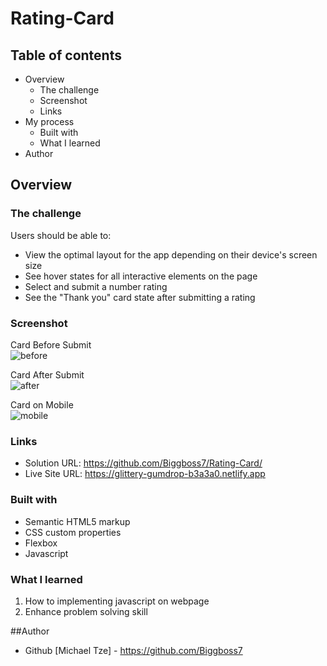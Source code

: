 # Rating-Card

## Table of contents

- Overview
  - The challenge
  - Screenshot
  - Links
- My process
  - Built with
  - What I learned
- Author

## Overview

### The challenge

Users should be able to:

- View the optimal layout for the app depending on their device's screen size
- See hover states for all interactive elements on the page
- Select and submit a number rating
- See the "Thank you" card state after submitting a rating

### Screenshot
Card Before Submit \
![before](https://user-images.githubusercontent.com/105411073/179646880-ece004a4-b625-45ea-b01d-99cae1c9b7bf.png)

Card After Submit \
![after](https://user-images.githubusercontent.com/105411073/179646928-9cb89580-c4bd-4cc2-823a-227f8247bd44.png)

Card on Mobile \
![mobile](https://user-images.githubusercontent.com/105411073/179646943-5a3285fe-4377-4b47-8f13-f566f5afdf67.png)

### Links

- Solution URL: https://github.com/Biggboss7/Rating-Card/
- Live Site URL: https://glittery-gumdrop-b3a3a0.netlify.app

### Built with

- Semantic HTML5 markup
- CSS custom properties
- Flexbox
- Javascript

### What I learned

1. How to implementing javascript on webpage
2. Enhance problem solving skill

##Author
- Github [Michael Tze] - https://github.com/Biggboss7
